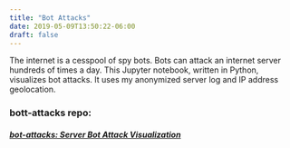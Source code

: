 ```yaml
---
title: "Bot Attacks"
date: 2019-05-09T13:50:22-06:00
draft: false
---
```


The internet is a cesspool of spy bots. Bots can attack an internet server hundreds of times a day. This Jupyter notebook, written in Python, visualizes bot attacks.  It uses my anonymized server log and IP address geolocation.

### **bott-attacks repo:**
##### [bot-attacks: Server Bot Attack Visualization](https://github.com/jkmackie/bot-attacks)
